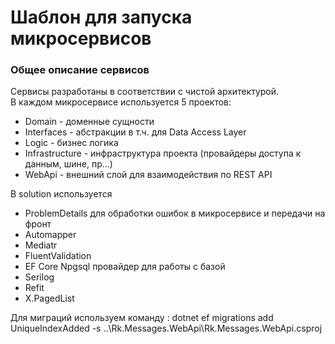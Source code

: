 ﻿<h1>Шаблон для запуска микросервисов</h1>

<h3>Общее описание сервисов</h3>
<p>Сервисы разработаны в соответствии с чистой архитектурой.<br/>
В каждом микросервисе используется 5 проектов:
<ul> 
<li>Domain - доменные сущности </li>
<li>Interfaces - абстракции в т.ч. для Data Access Layer </li>
<li>Logic - бизнес логика</li>
<li>Infrastructure - инфраструктура проекта (провайдеры доступа к данным, шине, пр...)</li>
<li>WebApi - внешний слой для взаимодействия по REST API</li>
</ul>
</p>

<p> В solution используется
<ul> 
<li>ProblemDetails для обработки ошибок в микросервисе и передачи на фронт</li>
<li>Automapper </li>
<li>Mediatr</li>
<li>FluentValidation</li>
<li>EF Core Npgsql провайдер для работы с базой</li>
<li>Serilog</li>
<li>Refit</li>
<li>X.PagedList</li>
</ul>

</p>
<p> 
Для миграций используем команду :
dotnet ef migrations add UniqueIndexAdded -s ..\Rk.Messages.WebApi\Rk.Messages.WebApi.csproj
</p>

